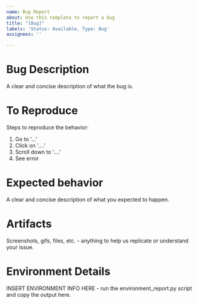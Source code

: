 ```yaml
---
name: Bug Report
about: Use this template to report a bug
title: "[Bug]"
labels: 'Status: Available, Type: Bug'
assignees: ''

---
```


# Bug Description
A clear and concise description of what the bug is.

# To Reproduce
Steps to reproduce the behavior:
1. Go to '...'
2. Click on '....'
3. Scroll down to '....'
4. See error

# Expected behavior
A clear and concise description of what you expected to happen.

# Artifacts
Screenshots, gifs, files, etc. - anything to help us replicate or understand your issue.

# Environment Details
INSERT ENVIRONMENT INFO HERE - run the environment_report.py script and copy the output here.
